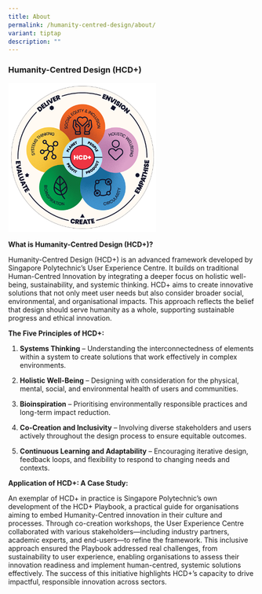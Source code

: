 ```yaml
---
title: About
permalink: /humanity-centred-design/about/
variant: tiptap
description: ""
---
```

<h3><strong>Humanity-Centred Design (HCD+)</strong></h3>
<div class="isomer-image-wrapper">
<img style="width: 60%;" height="auto" width="100%" alt="" src="/images/V3_HCD.png">
</div>
<p><strong>What is Humanity-Centred Design (HCD+)?</strong>
</p>
<p>Humanity-Centred Design (HCD+) is an advanced framework developed by Singapore
Polytechnic’s User Experience Centre. It builds on traditional Human-Centred
Innovation by integrating a deeper focus on holistic well-being, sustainability,
and systemic thinking. HCD+ aims to create innovative solutions that not
only meet user needs but also consider broader social, environmental, and
organisational impacts. This approach reflects the belief that design should
serve humanity as a whole, supporting sustainable progress and ethical
innovation.</p>
<p><strong>The Five Principles of HCD+:</strong>
</p>
<ol data-tight="true" class="tight">
<li>
<p><strong>Systems Thinking</strong> – Understanding the interconnectedness
of elements within a system to create solutions that work effectively in
complex environments.</p>
</li>
<li>
<p><strong>Holistic Well-Being</strong> – Designing with consideration for
the physical, mental, social, and environmental health of users and communities.</p>
</li>
<li>
<p><strong>Bioinspiration</strong> – Prioritising environmentally responsible
practices and long-term impact reduction.</p>
</li>
<li>
<p><strong>Co-Creation and Inclusivity</strong> – Involving diverse stakeholders
and users actively throughout the design process to ensure equitable outcomes.</p>
</li>
<li>
<p><strong>Continuous Learning and Adaptability</strong> – Encouraging iterative
design, feedback loops, and flexibility to respond to changing needs and
contexts.</p>
</li>
</ol>
<p><strong>Application of HCD+: A Case Study:</strong>
</p>
<p>An exemplar of HCD+ in practice is Singapore Polytechnic’s own development
of the HCD+ Playbook, a practical guide for organisations aiming to embed
Humanity-Centred innovation in their culture and processes. Through co-creation
workshops, the User Experience Centre collaborated with various stakeholders—including
industry partners, academic experts, and end-users—to refine the framework.
This inclusive approach ensured the Playbook addressed real challenges,
from sustainability to user experience, enabling organisations to assess
their innovation readiness and implement human-centred, systemic solutions
effectively. The success of this initiative highlights HCD+’s capacity
to drive impactful, responsible innovation across sectors.</p>
<p></p>
<p></p>
<p></p>